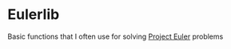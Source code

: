 # Eulerlib
Basic functions that I often use for solving [Project Euler](https://projecteuler.net/) problems